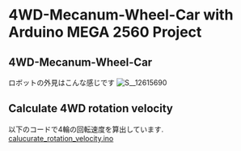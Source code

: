 # 4WD-Mecanum-Wheel-Car with Arduino MEGA 2560 Project

## 4WD-Mecanum-Wheel-Car
ロボットの外見はこんな感じです
![S__12615690](https://user-images.githubusercontent.com/52307432/95597225-518e2700-0a89-11eb-81f1-0473708fec3a.jpg)

## Calculate 4WD rotation velocity
以下のコードで4輪の回転速度を算出しています.
[calucurate_rotation_velocity.ino](https://github.com/Ramune6110/4WD-Mecanum-Wheel-Car/blob/main/Arduino/calucurate_rotation_velocity.ino)
